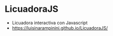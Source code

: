 # LicuadoraJS
- Licuadora interactiva con Javascript
- https://luisinarampinini.github.io/LicuadoraJS/
